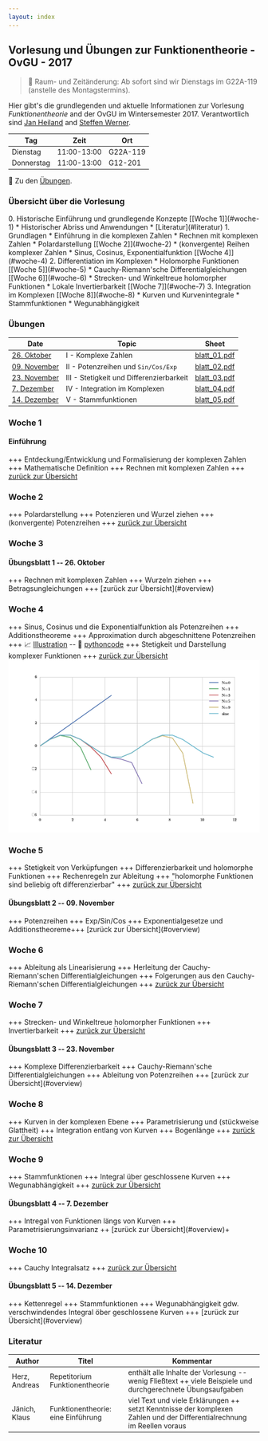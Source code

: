```yaml
---
layout: index
---
```


Vorlesung und &Uuml;bungen zur Funktionentheorie - OvGU - 2017
-----

> :rocket: Raum- und Zeit&auml;nderung: Ab sofort sind wir Dienstags im G22A-119 (anstelle des Montagstermins).

Hier gibt's die grundlegenden und aktuelle Informationen zur Vorlesung *Funktionentheorie* and der OvGU im Wintersemester 2017. Verantwortlich sind [Jan Heiland](http://www.mpi-magdeburg.mpg.de/person/29457/822630) and [Steffen Werner](http://www.mpi-magdeburg.mpg.de/person/38514/822672).

| Tag | Zeit | Ort |
| ------- | ------ | ------- |
| Dienstag | 11:00-13:00 | G22A-119 |
| Donnerstag | 11:00-13:00 | G12-201 |

:memo: Zu den [&Uuml;bungen](#uebungen).

<h3 id="overview">&Uuml;bersicht &uuml;ber die Vorlesung</h3>
 0. Historische Einf&uuml;hrung und grundlegende Konzepte [[Woche 1]](#woche-1)
   * Historischer Abriss und Anwendungen
   * [Literatur](#literatur)
 1. Grundlagen
   * Einf&uuml;hrung in die komplexen Zahlen
   * Rechnen mit komplexen Zahlen
   * Polardarstellung [[Woche 2]](#woche-2)
   * (konvergente) Reihen komplexer Zahlen
   * Sinus, Cosinus, Exponentialfunktion [[Woche 4]](#woche-4)
 2. Differentiation im Komplexen
   * Holomorphe Funktionen [[Woche 5]](#woche-5)
   * Cauchy-Riemann'sche Differentialgleichungen [[Woche 6]](#woche-6)
   * Strecken- und Winkeltreue holomorpher Funktionen
   * Lokale Invertierbarkeit [[Woche 7]](#woche-7)
 3. Integration im Komplexen [[Woche 8]](#woche-8)
   * Kurven und Kurvenintegrale
   * Stammfunktionen
   * Wegunabh&auml;ngigkeit


<h3 id='uebungen'>&Uuml;bungen</h3>

| Date | Topic | Sheet |
| ------- | ------ | ------- |
| [26. Oktober](#exercisei) | I - Komplexe Zahlen | [blatt_01.pdf](files/blatt_01.pdf) |
| [09. November](#exerciseii) | II - Potenzreihen und `Sin/Cos/Exp` | [blatt_02.pdf](files/blatt_02.pdf) |
| [23. November](#exerciseiii) | III - Stetigkeit und Differenzierbarkeit | [blatt_03.pdf](files/blatt_03.pdf) |
| [7. Dezember](#exerciseiv) | IV - Integration im Komplexen | [blatt_04.pdf](files/blatt_04.pdf) |
| [14. Dezember](#exerciseiv) | V - Stammfunktionen  | [blatt_05.pdf](files/blatt_05.pdf) |

### Woche 1

#### Einf&uuml;hrung

+++ Entdeckung/Entwicklung und Formalisierung der komplexen Zahlen +++ Mathematische Definition +++ Rechnen mit komplexen Zahlen +++ [zur&uuml;ck zur &Uuml;bersicht](#overview)

### Woche 2

+++ Polardarstellung +++ Potenzieren und Wurzel ziehen +++ (konvergente) Potenzreihen +++ [zur&uuml;ck zur &Uuml;bersicht](#overview)

### Woche 3

<h4 id="exercisei"> &Uuml;bungsblatt 1 -- 26. Oktober </h4>
+++ Rechnen mit komplexen Zahlen +++ Wurzeln ziehen +++ Betragsungleichungen +++ [zur&uuml;ck zur &Uuml;bersicht](#overview)

### Woche 4
+++ Sinus, Cosinus und die Exponentialfunktion als Potenzreihen +++ Additionstheoreme +++ Approximation durch abgeschnittene Potenzreihen +++ :chart_with_upwards_trend: [Illustration](files/truncatedsines.html) -- :floppy_disk: [pythoncode](files/sinus-series-test.py)  +++ Stetigkeit und Darstellung komplexer Funktionen +++ [zur&uuml;ck zur &Uuml;bersicht](#overview)
![truncated sine](files/figure_truncatedsine.png)

### Woche 5
+++ Stetigkeit von Verk&uuml;pfungen +++ Differenzierbarkeit und holomorphe Funktionen +++ Rechenregeln zur Ableitung +++ "holomorphe Funktionen sind beliebig oft differenzierbar" +++ [zur&uuml;ck zur &Uuml;bersicht](#overview)


<h4 id="exerciseii"> &Uuml;bungsblatt 2 -- 09. November </h4>
+++ Potenzreihen +++ Exp/Sin/Cos +++ Exponentialgesetze und Additionstheoreme+++ [zur&uuml;ck zur &Uuml;bersicht](#overview) 

### Woche 6
+++ Ableitung als Linearisierung +++ Herleitung der Cauchy-Riemann'schen Differentialgleichungen +++ Folgerungen aus den Cauchy-Riemann'schen Differentialgleichungen +++ [zur&uuml;ck zur &Uuml;bersicht](#overview)

### Woche 7
+++ Strecken- und Winkeltreue holomorpher Funktionen +++ Invertierbarkeit +++  [zur&uuml;ck zur &Uuml;bersicht](#overview)

<h4 id="exerciseiii"> &Uuml;bungsblatt 3 -- 23. November </h4>
+++ Komplexe Differenzierbarkeit +++ Cauchy-Riemann'sche Differentialgleichungen +++ Ableitung von Potenzreihen +++ [zur&uuml;ck zur &Uuml;bersicht](#overview)

### Woche 8
+++ Kurven in der komplexen Ebene +++ Parametrisierung und (st&uuml;ckweise Glattheit) +++ Integration entlang von Kurven +++ Bogenl&auml;nge +++ [zur&uuml;ck zur &Uuml;bersicht](#overview)

### Woche 9
+++ Stammfunktionen +++ Integral &uuml;ber geschlossene Kurven +++ Wegunabh&auml;ngigkeit +++ [zur&uuml;ck zur &Uuml;bersicht](#overview)

<h4 id="exerciseiv"> &Uuml;bungsblatt 4 -- 7. Dezember </h4>
+++ Intregal von Funktionen l&auml;ngs von Kurven +++ Parametrisierungsinvarianz ++ [zur&uuml;ck zur &Uuml;bersicht](#overview)+

### Woche 10
+++ Cauchy Integralsatz +++  [zur&uuml;ck zur &Uuml;bersicht](#overview)

<h4 id="exerciseiv"> &Uuml;bungsblatt 5 -- 14. Dezember </h4>
+++ Kettenregel +++ Stammfunktionen +++ Wegunabh&auml;ngigkeit gdw. verschwindendes Integral &ouml;ber geschlossene Kurven +++ [zur&uuml;ck zur &Uuml;bersicht](#overview)

### Literatur

| Author | Titel | Kommentar |
| ------- | ------ | ------- |
| Herz, Andreas | Repetitorium Funktionentheorie | enth&auml;lt alle Inhalte der Vorlesung -- wenig Flie&szlig;text ++ viele Beispiele und durchgerechnete &Uuml;bungsaufgaben |
| J&auml;nich, Klaus | Funktionentheorie: eine Einf&uuml;hrung | viel Text und viele Erkl&auml;rungen ++ setzt Kenntnisse der komplexen Zahlen und der Differentialrechnung im Reellen voraus |
